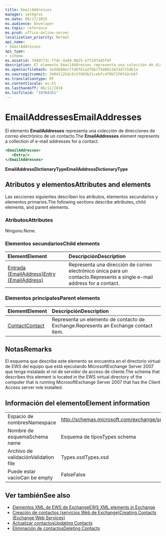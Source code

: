 ```yaml
---
title: EmailAddresses
manager: sethgros
ms.date: 09/17/2015
ms.audience: Developer
ms.topic: reference
ms.prod: office-online-server
localization_priority: Normal
api_name:
- EmailAddresses
api_type:
- schema
ms.assetid: fd4d773c-f7dc-4a04-9025-e772d7a45fdf
description: El elemento EmailAddresses representa una colección de direcciones de correo electrónico de un contacto.
ms.openlocfilehash: 2eddb68ecffd8f61a2fbb775d8013433d715db1a
ms.sourcegitcommit: 34041125dc8c5f993b21cebfc4f8b72f0fd2cb6f
ms.translationtype: MT
ms.contentlocale: es-ES
ms.lasthandoff: 06/11/2018
ms.locfileid: "19764351"
---
```

# <a name="emailaddresses"></a><span data-ttu-id="d37de-103">EmailAddresses</span><span class="sxs-lookup"><span data-stu-id="d37de-103">EmailAddresses</span></span>

<span data-ttu-id="d37de-104">El elemento **EmailAddresses** representa una colección de direcciones de correo electrónico de un contacto.</span><span class="sxs-lookup"><span data-stu-id="d37de-104">The **EmailAddresses** element represents a collection of e-mail addresses for a contact.</span></span> 
  
```xml
<EmailAddresses>
   <Entry/>
</EmailAddresses>
```

 <span data-ttu-id="d37de-105">**EmailAddressDictionaryType**</span><span class="sxs-lookup"><span data-stu-id="d37de-105">**EmailAddressDictionaryType**</span></span>
## <a name="attributes-and-elements"></a><span data-ttu-id="d37de-106">Atributos y elementos</span><span class="sxs-lookup"><span data-stu-id="d37de-106">Attributes and elements</span></span>

<span data-ttu-id="d37de-107">Las secciones siguientes describen los atributos, elementos secundarios y elementos primarios.</span><span class="sxs-lookup"><span data-stu-id="d37de-107">The following sections describe attributes, child elements, and parent elements.</span></span>
  
### <a name="attributes"></a><span data-ttu-id="d37de-108">Atributos</span><span class="sxs-lookup"><span data-stu-id="d37de-108">Attributes</span></span>

<span data-ttu-id="d37de-109">Ninguno.</span><span class="sxs-lookup"><span data-stu-id="d37de-109">None.</span></span>
  
### <a name="child-elements"></a><span data-ttu-id="d37de-110">Elementos secundarios</span><span class="sxs-lookup"><span data-stu-id="d37de-110">Child elements</span></span>

|<span data-ttu-id="d37de-111">**Element**</span><span class="sxs-lookup"><span data-stu-id="d37de-111">**Element**</span></span>|<span data-ttu-id="d37de-112">**Descripción**</span><span class="sxs-lookup"><span data-stu-id="d37de-112">**Description**</span></span>|
|:-----|:-----|
|[<span data-ttu-id="d37de-113">Entrada (EmailAddress)</span><span class="sxs-lookup"><span data-stu-id="d37de-113">Entry (EmailAddress)</span></span>](entry-emailaddress.md) <br/> |<span data-ttu-id="d37de-114">Representa una dirección de correo electrónico única para un contacto.</span><span class="sxs-lookup"><span data-stu-id="d37de-114">Represents a single e-mail address for a contact.</span></span>  <br/> |
   
### <a name="parent-elements"></a><span data-ttu-id="d37de-115">Elementos principales</span><span class="sxs-lookup"><span data-stu-id="d37de-115">Parent elements</span></span>

|<span data-ttu-id="d37de-116">**Element**</span><span class="sxs-lookup"><span data-stu-id="d37de-116">**Element**</span></span>|<span data-ttu-id="d37de-117">**Descripción**</span><span class="sxs-lookup"><span data-stu-id="d37de-117">**Description**</span></span>|
|:-----|:-----|
|[<span data-ttu-id="d37de-118">Contact</span><span class="sxs-lookup"><span data-stu-id="d37de-118">Contact</span></span>](contact.md) <br/> |<span data-ttu-id="d37de-119">Representa un elemento de contacto de Exchange.</span><span class="sxs-lookup"><span data-stu-id="d37de-119">Represents an Exchange contact item.</span></span>  <br/> |
   
## <a name="remarks"></a><span data-ttu-id="d37de-120">Notas</span><span class="sxs-lookup"><span data-stu-id="d37de-120">Remarks</span></span>

<span data-ttu-id="d37de-121">El esquema que describe este elemento se encuentra en el directorio virtual de EWS del equipo que está ejecutando MicrosoftExchange Server 2007 que tenga instalado el rol de servidor de acceso de cliente.</span><span class="sxs-lookup"><span data-stu-id="d37de-121">The schema that describes this element is located in the EWS virtual directory of the computer that is running MicrosoftExchange Server 2007 that has the Client Access server role installed.</span></span>
  
## <a name="element-information"></a><span data-ttu-id="d37de-122">Información del elemento</span><span class="sxs-lookup"><span data-stu-id="d37de-122">Element information</span></span>

|||
|:-----|:-----|
|<span data-ttu-id="d37de-123">Espacio de nombres</span><span class="sxs-lookup"><span data-stu-id="d37de-123">Namespace</span></span>  <br/> |http://schemas.microsoft.com/exchange/services/2006/types  <br/> |
|<span data-ttu-id="d37de-124">Nombre de esquema</span><span class="sxs-lookup"><span data-stu-id="d37de-124">Schema name</span></span>  <br/> |<span data-ttu-id="d37de-125">Esquema de tipos</span><span class="sxs-lookup"><span data-stu-id="d37de-125">Types schema</span></span>  <br/> |
|<span data-ttu-id="d37de-126">Archivo de validación</span><span class="sxs-lookup"><span data-stu-id="d37de-126">Validation file</span></span>  <br/> |<span data-ttu-id="d37de-127">Types.xsd</span><span class="sxs-lookup"><span data-stu-id="d37de-127">Types.xsd</span></span>  <br/> |
|<span data-ttu-id="d37de-128">Puede estar vacío</span><span class="sxs-lookup"><span data-stu-id="d37de-128">Can be empty</span></span>  <br/> |<span data-ttu-id="d37de-129">False</span><span class="sxs-lookup"><span data-stu-id="d37de-129">False</span></span>  <br/> |
   
## <a name="see-also"></a><span data-ttu-id="d37de-130">Ver también</span><span class="sxs-lookup"><span data-stu-id="d37de-130">See also</span></span>

- [<span data-ttu-id="d37de-131">Elementos XML de EWS de Exchange</span><span class="sxs-lookup"><span data-stu-id="d37de-131">EWS XML elements in Exchange</span></span>](ews-xml-elements-in-exchange.md)
- [<span data-ttu-id="d37de-132">Creación de contactos (servicios Web de Exchange)</span><span class="sxs-lookup"><span data-stu-id="d37de-132">Creating Contacts (Exchange Web Services)</span></span>](http://msdn.microsoft.com/library/4845917e-70d1-481c-bbd7-011ec6571789%28Office.15%29.aspx) 
- [<span data-ttu-id="d37de-133">Actualizar contactos</span><span class="sxs-lookup"><span data-stu-id="d37de-133">Updating Contacts</span></span>](http://msdn.microsoft.com/library/9a865953-b94a-4229-b632-2dee433314be%28Office.15%29.aspx) 
- [<span data-ttu-id="d37de-134">Eliminación de contactos</span><span class="sxs-lookup"><span data-stu-id="d37de-134">Deleting Contacts</span></span>](http://msdn.microsoft.com/library/fcc3dc84-cd3e-455e-a1a7-ae6921c9b588%28Office.15%29.aspx)


